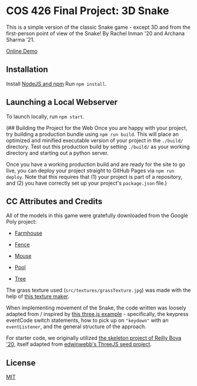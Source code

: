 # COS 426 Final Project: 3D Snake

This is a simple version of the classic Snake game - except 3D and from the first-person point of view of the Snake! By Rachel Inman '20 and Archana Sharma '21.

[Online Demo](https://reillybova.github.io/three-seed/)

## Installation
Install [NodeJS and npm](https://www.npmjs.com/get-npm)
Run `npm install`.

## Launching a Local Webserver
To launch locally, run `npm start`.

(## Building the Project for the Web
Once you are happy with your project, try building a production bundle using `npm run build`. This will place an optimized and minified executable version of your project in the `./build/` directory. Test out this production build by setting `./build/` as your working directory and starting out a python server.

Once you have a working production build and are ready for the site to go live, you can deploy your project straight to GitHub Pages via `npm run deploy`. Note that this requires that (1) your project is part of a repository, and (2) you have correctly set up your project's `package.json` file.)

## CC Attributes and Credits
All of the models in this game were gratefully downloaded from the Google Poly project:

* [Farmhouse](https://poly.google.com/view/bHyQe5jzdiQ)

* [Fence](https://poly.google.com/view/8r5ZAEhrppD)

* [Mouse](https://poly.google.com/view/6DOjEGKd8nx)

* [Pool](https://poly.google.com/view/bHyQe5jzdiQ)

* [Tree](https://poly.google.com/view/68OOL4zL6Co)

The grass texture used (`src/textures/grassTexture.jpg`) was made with the help of [this texture maker](https://mebiusbox.github.io/contents/EffectTextureMaker/).

When implementing movement of the Snake, the code written was loosely adapted from / inspired by [this three.js example](https://threejs.org/examples/misc_controls_pointerlock.html) - specifically, the keypress eventCode switch statements, how to pick up on `"keydown"` with an `eventListener`, and the general structure of the approach.

For starter code, we originally utilized [the skeleton project of Reilly Bova '20](https://github.com/ReillyBova/three-seed), itself adapted from [edwinwebb's ThreeJS seed project](https://github.com/edwinwebb/three-seed]).

## License
[MIT](./LICENSE)

